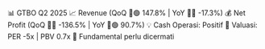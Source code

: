 📊 GTBO Q2 2025
📈 Revenue (QoQ 🔼🟢 147.8% | YoY 🔻🔴 -17.3%)
💰 Net Profit (QoQ 🔻🔴 -136.5% | YoY 🔼🟢 90.7%)
💡 Cash Operasi: Positif
🧮 Valuasi: PER -5x | PBV 0.7x
🧱 Fundamental perlu dicermati
